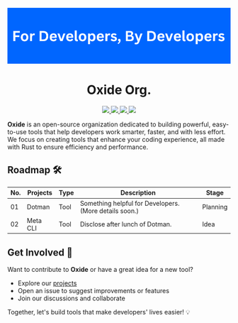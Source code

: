 <p align="center"><a href="https://iosf.in/" target="_blank"><img src="https://github.com/OxideOrg/.github/blob/main/images/ooxide_banner.png"></a></p>

<h1 align="center">Oxide Org.</h1>

<p align="center">
  <a href="https://x.com/OrgOxide61959" target="_blank">
    <img src="https://img.shields.io/badge/OrgOxide-000000?style=for-the-badge&logo=x&logoColor=white" width="10%">
  </a>
  
  <a href="" target="_blank">
    <img src="https://img.shields.io/badge/Discord-5865F2?style=for-the-badge&logo=discord&logoColor=white" width="10%">
  </a>

  <a href="https://dev.to/oxideorg" target="_blank">
    <img src="https://img.shields.io/badge/dev.to-0A0A0A?style=for-the-badge&logo=devdotto&logoColor=white" width="10%">
  </a>
  
  <a href="" target="_blank">
    <img src="https://img.shields.io/badge/sponsor-30363D?style=for-the-badge&logo=GitHub-Sponsors&logoColor=#white" width="10%">
  </a>
</p>

**Oxide** is an open-source organization dedicated to building powerful, easy-to-use tools that help developers work smarter, faster, and with less effort. We focus on creating tools that enhance your coding experience, all made with Rust to ensure efficiency and performance.

## **Roadmap** 🛠️
|**No.**| **Projects**      | **Type** | **Description**                                        | **Stage**  |
| ----- | ----------------- | -------- | ------------------------------------------------------ | ---------- |
| 01    | Dotman            | Tool     | Something helpful for Developers. (More details soon.) | Planning   |
| 02    | Meta CLI          | Tool     | Disclose after lunch of Dotman.                        | Idea       |


## **Get Involved** 🤝
Want to contribute to **Oxide** or have a great idea for a new tool?

- Explore our [projects](https://github.com/orgs/OxideOrg/repositories)
- Open an issue to suggest improvements or features
- Join our discussions and collaborate

Together, let's build tools that make developers' lives easier! 💡
